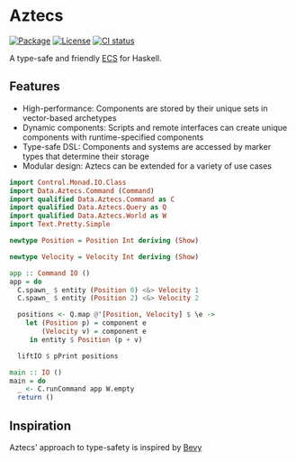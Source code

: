 # Aztecs

[![Package](https://img.shields.io/hackage/v/aztecs.svg)](https://hackage.haskell.org/package/aztecs)
[![License](https://img.shields.io/badge/license-BSD3-blue.svg)](https://github.com/matthunz/aztecs/blob/main/LICENSE)
[![CI status](https://github.com/matthunz/aztecs/actions/workflows/ci.yml/badge.svg)](https://github.com/matthunz/aztecs/actions)

A type-safe and friendly [ECS](https://en.wikipedia.org/wiki/Entity_component_system) for Haskell.

## Features

- High-performance: Components are stored by their unique sets in vector-based archetypes
- Dynamic components: Scripts and remote interfaces can create unique components with runtime-specified components
- Type-safe DSL: Components and systems are accessed by marker types that determine their storage
- Modular design: Aztecs can be extended for a variety of use cases

```hs
import Control.Monad.IO.Class
import Data.Aztecs.Command (Command)
import qualified Data.Aztecs.Command as C
import qualified Data.Aztecs.Query as Q
import qualified Data.Aztecs.World as W
import Text.Pretty.Simple

newtype Position = Position Int deriving (Show)

newtype Velocity = Velocity Int deriving (Show)

app :: Command IO ()
app = do
  C.spawn_ $ entity (Position 0) <&> Velocity 1
  C.spawn_ $ entity (Position 2) <&> Velocity 2

  positions <- Q.map @'[Position, Velocity] $ \e ->
    let (Position p) = component e
        (Velocity v) = component e
     in entity $ Position (p + v)

  liftIO $ pPrint positions

main :: IO ()
main = do
  _ <- C.runCommand app W.empty
  return ()
```

## Inspiration

Aztecs' approach to type-safety is inspired by [Bevy](https://github.com/bevyengine/bevy/)
